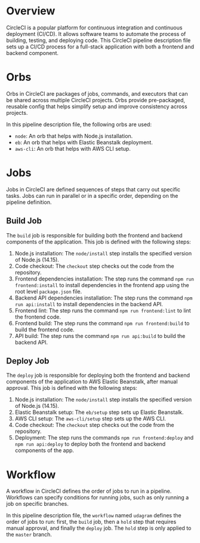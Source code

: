 # Overview

CircleCI is a popular platform for continuous integration and continuous deployment (CI/CD). It allows software teams to automate the process of building, testing, and deploying code. This CircleCI pipeline description file sets up a CI/CD process for a full-stack application with both a frontend and backend component.

# Orbs

Orbs in CircleCI are packages of jobs, commands, and executors that can be shared across multiple CircleCI projects. Orbs provide pre-packaged, reusable config that helps simplify setup and improve consistency across projects.

In this pipeline description file, the following orbs are used:

-   `node`: An orb that helps with Node.js installation.
-   `eb`: An orb that helps with Elastic Beanstalk deployment.
-   `aws-cli`: An orb that helps with AWS CLI setup.


# Jobs

Jobs in CircleCI are defined sequences of steps that carry out specific tasks. Jobs can run in parallel or in a specific order, depending on the pipeline definition.

## Build Job

The `build` job is responsible for building both the frontend and backend components of the application. This job is defined with the following steps:

1.  Node.js installation: The `node/install` step installs the specified version of Node.js (14.15).
2.  Code checkout: The `checkout` step checks out the code from the repository.
3.  Frontend dependencies installation: The step runs the command `npm run frontend:install` to install dependencies in the frontend app using the root level `package.json` file.
4.  Backend API dependencies installation: The step runs the command `npm run api:install` to install dependencies in the backend API.
5.  Frontend lint: The step runs the command `npm run frontend:lint` to lint the frontend code.
6.  Frontend build: The step runs the command `npm run frontend:build` to build the frontend code.
7.  API build: The step runs the command `npm run api:build` to build the backend API.

## Deploy Job

The `deploy` job is responsible for deploying both the frontend and backend components of the application to AWS Elastic Beanstalk, after manual approval. This job is defined with the following steps:

1.  Node.js installation: The `node/install` step installs the specified version of Node.js (14.15).
2.  Elastic Beanstalk setup: The `eb/setup` step sets up Elastic Beanstalk.
3.  AWS CLI setup: The `aws-cli/setup` step sets up the AWS CLI.
4.  Code checkout: The `checkout` step checks out the code from the repository.
5.  Deployment: The step runs the commands `npm run frontend:deploy` and `npm run api:deploy` to deploy both the frontend and backend components of the app.

# Workflow

A workflow in CircleCI defines the order of jobs to run in a pipeline. Workflows can specify conditions for running jobs, such as only running a job on specific branches.

In this pipeline description file, the `workflow` named `udagram` defines the order of jobs to run: first, the `build` job, then a `hold` step that requires manual approval, and finally the `deploy` job. The `hold` step is only applied to the `master` branch.